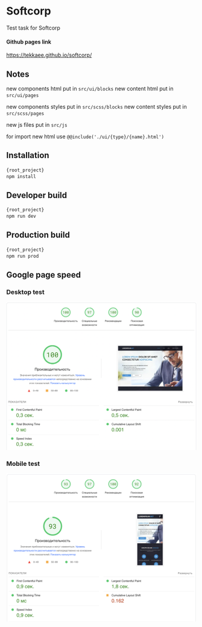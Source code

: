 # Softcorp
Test task for Softcorp

#### Github pages link
https://tekkaee.github.io/softcorp/

## Notes
new components html put in ```src/ui/blocks```
new content html put in ```src/ui/pages```

new components styles put in ```src/scss/blocks```
new content styles put in ```src/scss/pages```

new js files put in ```src/js```

for import new html use ```@@include('./ui/{type}/{name}.html')```

## Installation
```sh
{root_project}
npm install
```
## Developer build
```sh
{root_project}
npm run dev
```

## Production build
```sh
{root_project}
npm run prod
```

## Google page speed
### Desktop test
![Screenshot](desktop.png)
### Mobile test
![Screenshot](mobile.png)